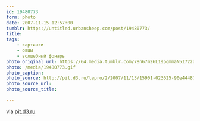 ```yaml
---
id: 19480773
form: photo
date: 2007-11-15 12:57:00
tumblr: https://untitled.urbansheep.com/post/19480773/
title:
tags:
    - картинки
    - овцы
    - волшебный фонарь
photo_original_url: https://64.media.tumblr.com/78n67m26L1spqmmaN5I72zgv_250.gif
photo: /media/19480773.gif
photo_caption: 
photo_source: http://pit.d3.ru/lepro/2/2007/11/13/15901-023625-90e44487babe3df20488cf1441693b70.gif
photo_source_url:
photo_source_title:

---
```


<p>via <a href="http://pit.d3.ru/lepro/2/2007/11/13/15901-023625-90e44487babe3df20488cf1441693b70.gif">pit.d3.ru</a></p>
